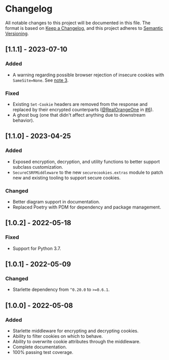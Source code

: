 # Changelog

All notable changes to this project will be documented in this file. The format is based on [Keep a Changelog](https://keepachangelog.com/en/1.0.0/),
and this project adheres to [Semantic Versioning](https://semver.org/spec/v2.0.0.html).

## [1.1.1] - 2023-07-10

### Added

- A warning regarding possible browser rejection of insecure cookies with `SameSite=None`. See [note 3](https://caniuse.com/same-site-cookie-attribute).

### Fixed

- Existing `Set-Cookie` headers are removed from the response and replaced by their encrypted counterparts ([@RealOrangeOne](https://github.com/RealOrangeOne) in [#6](https://github.com/thearchitector/starlette-securecookies/pull/6)).
- A ghost bug (one that didn't affect anything due to downstream behavior).

## [1.1.0] - 2023-04-25

### Added

- Exposed encryption, decryption, and utility functions to better support subclass customization.
- `SecureCSRFMiddleware` to the new `securecookies.extras` module to patch new and existing tooling to support secure cookies.

### Changed

- Better diagram support in documentation.
- Replaced Poetry with PDM for dependency and package management.

## [1.0.2] - 2022-05-18

### Fixed

- Support for Python 3.7.

## [1.0.1] - 2022-05-09

### Changed

- Starlette dependency from `^0.20.0` to `>=0.6.1`.

## [1.0.0] - 2022-05-08

### Added

- Starlette middleware for encrypting and decrypting cookies.
- Ability to filter cookies on which to behave.
- Ability to overwrite cookie attributes through the middleware.
- Complete documentation.
- 100% passing test coverage.
